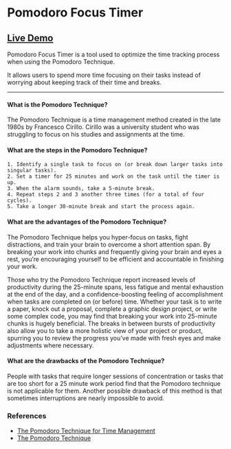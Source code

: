 # Pomodoro Focus Timer

## [Live Demo](https://josephtrandev.github.io/pomodoro-focus-timer/)

Pomodoro Focus Timer is a tool used to optimize the time tracking process when using the Pomodoro Technique. 

It allows users to spend more time focusing on their tasks instead of worrying about keeping track of their time and breaks.

***

#### What is the Pomodoro Technique?

The Pomodoro Technique is a time management method created in the late 1980s by Francesco Cirillo. 
Cirillo was a university student who was struggling to focus on his studies and assignments at the time. 

#### What are the steps in the Pomodoro Technique?

    1. Identify a single task to focus on (or break down larger tasks into singular tasks).
    2. Set a timer for 25 minutes and work on the task until the timer is up.
    3. When the alarm sounds, take a 5-minute break.
    4. Repeat steps 2 and 3 another three times (for a total of four cycles).
    5. Take a longer 30-minute break and start the process again.

#### What are the advantages of the Pomodoro Technique?

The Pomodoro Technique helps you hyper-focus on tasks, fight distractions, and train your brain to overcome a short attention span. 
By breaking your work into chunks and frequently giving your brain and eyes a rest, you’re encouraging yourself to be efficient and accountable in finishing your work. 

Those who try the Pomodoro Technique report increased levels of productivity during the 25-minute spans, less fatigue and mental exhaustion at the end of the day, and a confidence-boosting feeling of accomplishment when tasks are completed on (or before) time. 
Whether your task is to write a paper, knock out a proposal, complete a graphic design project, or write some complex code, you may find that breaking your work into 25-minute chunks is hugely beneficial. 
The breaks in between bursts of productivity also allow you to take a more holistic view of your project or product, spurring you to review the progress you’ve made with fresh eyes and make adjustments where necessary. 

#### What are the drawbacks of the Pomodoro Technique?

People with tasks that require longer sessions of concentration or tasks that are too short for a 25 minute work period find that the Pomodoro technique is not applicable for them. 
Another possible drawback of this method is that sometimes interruptions are nearly impossible to avoid.

### References

- [The Pomodoro Technique for Time Management ](https://csuglobal.edu/blog/pomodoro-technique-time-management)
- [The Pomodoro Technique](https://effectiveu.umn.edu/tips/pomodoro-technique)
